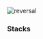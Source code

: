 ![reversal](https://capsule-render.vercel.app/api?type=rect&textBg=true&text=%20Developer%20&color=timeGradient&fontAlign=30&fontSize=30&desc=YongJun%20Jo&descAlign=60&descAlignY=50&theme=radical)

### Stacks
##
